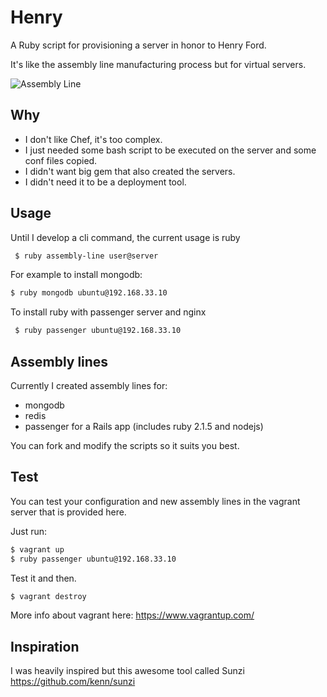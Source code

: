 # Henry

A Ruby script for provisioning a server in honor to Henry Ford.

It's like the assembly line manufacturing process but for virtual servers.

![Assembly Line](http://i.imgur.com/5Ja7hW9.jpg)

## Why

* I don't like Chef, it's too complex.
* I just needed some bash script to be executed on the server and some conf files copied.
* I didn't want big gem that also created the servers.
* I didn't need it to be a deployment tool.

## Usage

Until I develop a cli command, the current usage is ruby

```bash
 $ ruby assembly-line user@server
```

For example to install mongodb:

```bash
$ ruby mongodb ubuntu@192.168.33.10
```

To install ruby with passenger server and nginx

```bash
 $ ruby passenger ubuntu@192.168.33.10
```

## Assembly lines

Currently I created assembly lines for:

* mongodb
* redis
* passenger for a Rails app (includes ruby 2.1.5 and nodejs)

You can fork and modify the scripts so it suits you best.

## Test

You can test your configuration and new assembly lines in the vagrant server that is provided here.

Just run:

```bash
$ vagrant up
$ ruby passenger ubuntu@192.168.33.10
```

Test it and then.
```bash
$ vagrant destroy
```

More info about vagrant here: https://www.vagrantup.com/

## Inspiration

I was heavily inspired but this awesome tool called Sunzi https://github.com/kenn/sunzi

